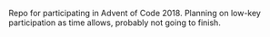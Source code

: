 Repo for participating in Advent of Code 2018. Planning on low-key participation as time allows, probably not going to finish.
